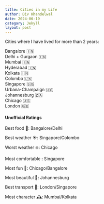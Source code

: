 ```yaml
---
title: Cities in my Life
author: Div Khandelwal  
date: 2024-06-19
category: Jekyll
layout: post
---
```


Cities where I have lived for more than 2 years: 

Bangalore 🇮🇳\
Delhi + Gurgaon 🇮🇳\
Mumbai 🇮🇳\
Hyderabad 🇮🇳\
Kolkata 🇮🇳\
Colombo 🇱🇰\
Singapore 🇸🇬\
Urbana-Champaign 🇺🇸\
Johannesburg 🇿🇦\
Chicago 🇺🇸\
London 🇬🇧

#### Unofficial Ratings

Best food 🥘: Bangalore/Delhi

Best weather ☀️: Singapore/Colombo

Worst weather ❄️: Chicago

Most comfortable : Singapore

Most fun 🕺: Chicago/Bangalore

Most beautiful 🌳: Johannesburg

Best transport 🚄: London/Singapore

Most character 🕰️: Mumbai/Kolkata
 